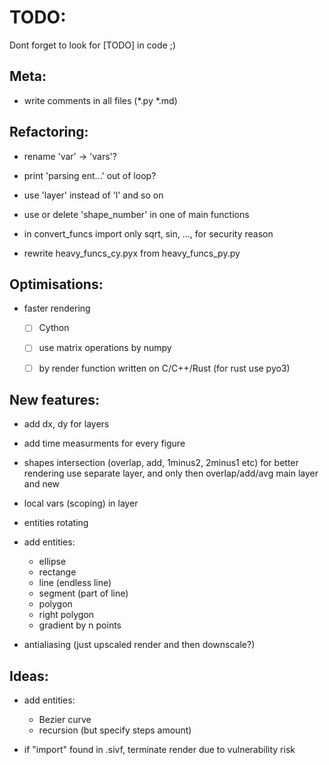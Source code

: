 # TODO:

Dont forget to look for [TODO] in code ;)



## Meta:

- write comments in all files (*.py *.md)



## Refactoring:

- rename 'var' -> 'vars'?

- print 'parsing ent...' out of loop?

- use 'layer' instead of 'l' and so on

- use or delete 'shape_number' in one of main functions

- in convert_funcs import only sqrt, sin, ..., for security reason

- rewrite heavy_funcs_cy.pyx from heavy_funcs_py.py



## Optimisations:

- faster rendering
  - [ ] Cython 
  - [ ] use matrix operations by numpy
  - [ ] by render function written on C/C++/Rust (for rust use pyo3)



## New features:

- add dx, dy for layers

- add time measurments for every figure

- shapes intersection (overlap, add, 1minus2, 2minus1 etc)
  for better rendering use separate layer, and only then overlap/add/avg main layer and new

- local vars (scoping) in layer

- entities rotating

- add entities:
  - ellipse
  - rectange
  - line (endless line)
  - segment (part of line)
  - polygon
  - right polygon
  - gradient by n points

- antialiasing (just upscaled render and then downscale?)



## Ideas:

- add entities:
  - Bezier curve
  - recursion (but specify steps amount)

- if "import" found in .sivf, terminate render due to vulnerability risk



